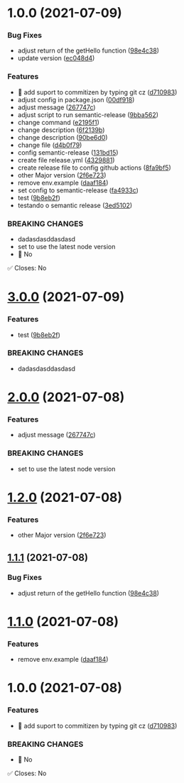 # 1.0.0 (2021-07-09)


### Bug Fixes

* adjust return of the getHello function ([98e4c38](https://github.com/DaywisonFerreira/semantic-release/commit/98e4c383f96d0cafbac0d40763c42e201dd816d8))
* update version ([ec048d4](https://github.com/DaywisonFerreira/semantic-release/commit/ec048d461411af67ffec13edb54f6f1f37bbea5d))


### Features

* 🎸 add suport to commitizen by typing git cz ([d710983](https://github.com/DaywisonFerreira/semantic-release/commit/d710983c13a916043a7b6a0797818e99e75782a2))
* adjust config in package.json ([00df918](https://github.com/DaywisonFerreira/semantic-release/commit/00df9182bf163d14db18e78ec226c1da3b064bed))
* adjust message ([267747c](https://github.com/DaywisonFerreira/semantic-release/commit/267747c2789377de9ed237986401f8c570d4cfd6))
* adjust script to run semantic-release ([9bba562](https://github.com/DaywisonFerreira/semantic-release/commit/9bba56282be983185471ce1f37b077cda4c8899f))
* change command ([e2195f1](https://github.com/DaywisonFerreira/semantic-release/commit/e2195f111b11fd6a6b33d428f5af74482dd8d8c8))
* change description ([6f2139b](https://github.com/DaywisonFerreira/semantic-release/commit/6f2139b2da18a733bc5f8a7b6093e0908076f69b))
* change description ([90be6d0](https://github.com/DaywisonFerreira/semantic-release/commit/90be6d09912ea0511a842ffecc88a3a212e1a351))
* change file ([d4b0f79](https://github.com/DaywisonFerreira/semantic-release/commit/d4b0f795de3331e869ec50288707d8be03bc0489))
* config semantic-release ([131bd15](https://github.com/DaywisonFerreira/semantic-release/commit/131bd1532dc143696f7c545ef555dd95849a96ab))
* create file release.yml ([4329881](https://github.com/DaywisonFerreira/semantic-release/commit/432988128ee80aa8037c3d105ca27ef55225c038))
* create release file to config github actions ([8fa9bf5](https://github.com/DaywisonFerreira/semantic-release/commit/8fa9bf59679bb340ad97bbc055455e905dc9a250))
* other Major version ([2f6e723](https://github.com/DaywisonFerreira/semantic-release/commit/2f6e7234a6cba41b4d6cabc0743e4fadd83b8cf4))
* remove env.example ([daaf184](https://github.com/DaywisonFerreira/semantic-release/commit/daaf1849000dde6d0bed6d12f8da62e7b95f83c3))
* set config to semantic-release ([fa4933c](https://github.com/DaywisonFerreira/semantic-release/commit/fa4933c50ea1e39f52fb65f9a7088ae0783fccee))
* test ([9b8eb2f](https://github.com/DaywisonFerreira/semantic-release/commit/9b8eb2fee3ffc6509122b5c39e00c2a7ff6a4e2b))
* testando o semantic release ([3ed5102](https://github.com/DaywisonFerreira/semantic-release/commit/3ed5102bd481e7d3c19105af71c1591fb74b2272))


### BREAKING CHANGES

* dadasdasddasdasd
* set to use the latest node version
* 🧨 No

✅ Closes: No

# [3.0.0](https://github.com/DaywisonFerreira/semantic-release/compare/v2.0.0...v3.0.0) (2021-07-09)


### Features

* test ([9b8eb2f](https://github.com/DaywisonFerreira/semantic-release/commit/9b8eb2fee3ffc6509122b5c39e00c2a7ff6a4e2b))


### BREAKING CHANGES

* dadasdasddasdasd

# [2.0.0](https://github.com/DaywisonFerreira/semantic-release/compare/v1.2.0...v2.0.0) (2021-07-08)


### Features

* adjust message ([267747c](https://github.com/DaywisonFerreira/semantic-release/commit/267747c2789377de9ed237986401f8c570d4cfd6))


### BREAKING CHANGES

* set to use the latest node version

# [1.2.0](https://github.com/DaywisonFerreira/semantic-release/compare/v1.1.1...v1.2.0) (2021-07-08)


### Features

* other Major version ([2f6e723](https://github.com/DaywisonFerreira/semantic-release/commit/2f6e7234a6cba41b4d6cabc0743e4fadd83b8cf4))

## [1.1.1](https://github.com/DaywisonFerreira/semantic-release/compare/v1.1.0...v1.1.1) (2021-07-08)


### Bug Fixes

* adjust return of the getHello function ([98e4c38](https://github.com/DaywisonFerreira/semantic-release/commit/98e4c383f96d0cafbac0d40763c42e201dd816d8))

# [1.1.0](https://github.com/DaywisonFerreira/semantic-release/compare/v1.0.0...v1.1.0) (2021-07-08)


### Features

* remove env.example ([daaf184](https://github.com/DaywisonFerreira/semantic-release/commit/daaf1849000dde6d0bed6d12f8da62e7b95f83c3))

# 1.0.0 (2021-07-08)


### Features

* 🎸 add suport to commitizen by typing git cz ([d710983](https://github.com/DaywisonFerreira/semantic-release/commit/d710983c13a916043a7b6a0797818e99e75782a2))


### BREAKING CHANGES

* 🧨 No

✅ Closes: No
